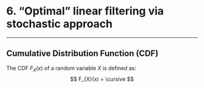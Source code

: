 # 6. “Optimal” linear filtering via stochastic approach
---

## Cumulative Distribution Function (CDF)
The CDF $F_X(x)$ of a random variable $X$ is defined as:
$$
F_{X}(x) = \cursive
$$

